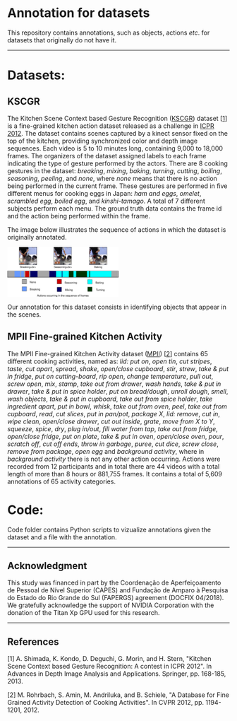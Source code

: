 # Annotation for datasets

This repository contains annotations, such as objects, actions *etc*. for datasets that originally do not have it.

---
# Datasets:

## KSCGR

The Kitchen Scene Context based Gesture Recognition ([KSCGR](http://www.murase.m.is.nagoya-u.ac.jp/KSCGR/)) dataset [[1](#references)] is a fine-grained kitchen action dataset released as a challenge in [ICPR 2012](http://www.icpr2012.org). The dataset contains scenes captured by a kinect sensor fixed on the top of the kitchen, providing synchronized color and depth image sequences. Each video is 5 to 10 minutes long, containing 9,000 to 18,000 frames. The organizers of the dataset assigned labels to each frame indicating the type of gesture performed by the actors. There are 8 cooking gestures in the dataset: *breaking*, *mixing*, *baking*, *turning*, *cutting*, *boiling*, *seasoning*, *peeling*, and *none*, where *none* means that there is no action being performed in the current frame. These gestures are performed in five different menus for cooking eggs in Japan: *ham and eggs*, *omelet*, *scrambled egg*, *boiled egg*, and *kinshi-tamago*. A total of 7 different subjects perform each menu. The ground truth data contains the frame id and the action being performed within the frame.

The image below illustrates the sequence of actions in which the dataset is originally annotated.

<img src="KSCGR/images/kscgr_frames.svg" align="center" width="50%"/>

Our annotation for this dataset consists in identifying objects that appear in the scenes.

## MPII Fine-grained Kitchen Activity

The MPII Fine-grained Kitchen Activity dataset ([MPII](https://www.mpi-inf.mpg.de/departments/computer-vision-and-multimodal-computing/research/human-activity-recognition/mpii-cooking-activities-dataset/)) [[2](#references)] contains 65 different cooking activities, named as: *lid: put on*, *open tin*, *cut stripes*, *taste*, *cut apart*, *spread*, *shake*, *open/close cupboard*, *stir*, *strew*, *take & put in fridge*, *put on cutting-board*, *rip open*, *change temperature*, *pull out*, *screw open*, *mix*, *stamp*, *take out from drawer*, *wash hands*, *take & put in drawer*, *take & put in spice holder*, *put on bread/dough*, *unroll dough*, *smell*, *wash objects*, *take & put in cupboard*, *take out from spice holder*, *take ingredient apart*, *put in bowl*, *whisk*, *take out from oven*, *peel*, *take out from cupboard*, *read*, *cut slices*, *put in pan/pot*, *package X*, *lid: remove*, *cut in*, *wipe clean*, *open/close drawer*, *cut out inside*, *grate*, *move from X to Y*, *squeeze*, *spice*, *dry*, *plug in/out*, *fill water from tap*, *take out from fridge*, *open/close fridge*, *put on plate*, *take & put in oven*, *open/close oven*, *pour*, *scratch off*, *cut off ends*, *throw in garbage*, *puree*, *cut dice*, *screw close*, *remove from package*, *open egg* and *background activity*, where in *background activity* there is not any other action occurring. Actions were recorded from 12 participants and in total there are 44 videos with a total length of more than 8 hours or 881,755 frames. It contains a total of 5,609 annotations of 65 activity categories.

# Code:

Code folder contains Python scripts to vizualize annotations given the dataset and a file with the annotation.

---
## Acknowledgment

This study was financed in part by the Coordenação de Aperfeiçoamento de Pessoal de Nível Superior (CAPES) and Fundação de Amparo à Pesquisa do Estado do Rio Grande do Sul (FAPERGS) agreement (DOCFIX 04/2018). We gratefully acknowledge the support of NVIDIA Corporation with the donation of the Titan Xp GPU used for this research.

---
## References

[1] A. Shimada, K. Kondo, D. Deguchi, G. Morin, and H. Stern, "Kitchen Scene Context based Gesture Recognition: A contest in ICPR 2012". In Advances in Depth Image Analysis and Applications. Springer, pp. 168-185, 2013.

[2] M. Rohrbach, S. Amin, M. Andriluka, and B. Schiele, "A Database for Fine Grained Activity Detection of Cooking Activities". In CVPR 2012, pp. 1194-1201, 2012.

